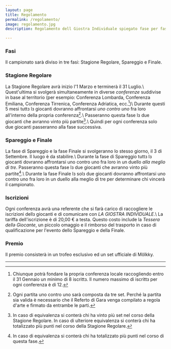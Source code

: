 ```yaml
---
layout: page
title: Regolamento
permalink: /regolamento/
image: regolamento.jpg
description: Regolamento dell Giostra Individuale spiegato fase per fase.

---
```


### Fasi
Il campionato sarà diviso in tre fasi: Stagione Regolare, Spareggio e Finale.

### Stagione Regolare
La Stagione Regolare avrà inizio l'1 Marzo e terminerà il 31 Luglio.\\
Quest'ultima si svolgerà simultaneamente in diverse *conferenze* suddivise in base al territorio (per esempio: Conferenza Lombarda, Conferenza Emiliana, Conferenza Tirrenica, Conferenza Adriatica, ecc.[^1])\\
Durante questi 5 mesi tuttз lз giocanti dovranno affrontarsi *uno contro uno* fra loro all'interno della propria conferenza[^2].\\
Passeranno questa fase lз due giocanti che avranno vinto più partite[^3].\\
Quindi per ogni conferenza solo due giocanti passeranno alla fase successiva.

### Spareggio e Finale
La fase di Spareggio e la fase Finale si svolgeranno lo stesso giorno, iI 3 di Settembre. Il luogo è da stabilire.\\
Durante la fase di Spareggio tuttз lз giocanti dovranno affrontarsi uno contro uno fra loro in un duello *alla meglio di tre*.
Passeranno questa fase lз due giocanti che avranno vinto più partite[^4].\\
Durante la fase Finale lз solз due giocanti dovranno affrontarsi uno contro uno fra loro in un duello alla meglio di tre per determinare chi vincerà il campionato.

### Iscrizioni
Ogni conferenza avrà unə referente che si farà carico di raccogliere le iscrizioni dellз giocanti e di comunicare con *LA GIOSTRA INDIVIDUALE*.\\
La tariffa dell'iscrizione è di 20,00 € a testa. Questo costo include la *Tessera dellə Giocante*, un piccolo omaggio e il rimborso del trasporto in caso di qualificazione per l'evento dello Spareggio e della Finale.

### Premio
Il premio consisterà in un trofeo esclusivo ed un set ufficiale di Mölkky.



--- 

[^1]: Chiunque potrà fondare la propria conferenza locale raccogliendo entro il 31 Gennaio un minimo di 8 iscrittз. Il numero massimo di iscrittз per ogni conferenza è di 12.

[^2]: Ogni partita uno contro uno sarà composta da tre set. Perché la partita sia valida è necessario che il Referto di Gara venga compilato a regola d'arte e firmato da entrambe le parti.

[^3]: In caso di equivalenza si conterà chi ha vinto più set nel corso della Stagione Regolare. In caso di ulteriore equivalenza si conterà chi ha totalizzato più punti nel corso della Stagione Regolare.

[^4]: In caso di equivalenza si conterà chi ha totalizzato più punti nel corso di questa fase.

